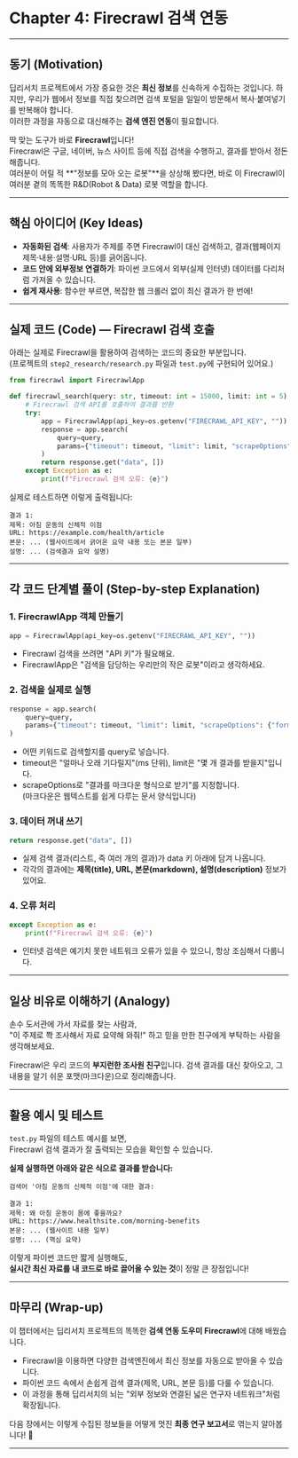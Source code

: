 # Chapter 4: Firecrawl 검색 연동

---

## 동기 (Motivation)

딥리서치 프로젝트에서 가장 중요한 것은 **최신 정보**를 신속하게 수집하는 것입니다. 하지만, 우리가 웹에서 정보를 직접 찾으려면 검색 포털을 일일이 방문해서 복사·붙여넣기를 반복해야 합니다.  
이러한 과정을 자동으로 대신해주는 **검색 엔진 연동**이 필요합니다.

딱 맞는 도구가 바로 **Firecrawl**입니다!  
Firecrawl은 구글, 네이버, 뉴스 사이트 등에 직접 검색을 수행하고, 결과를 받아서 정돈해줍니다.  
여러분이 어릴 적 **"정보를 모아 오는 로봇"**을 상상해 봤다면, 바로 이 Firecrawl이 여러분 곁의 똑똑한 R&D(Robot & Data) 로봇 역할을 합니다.

---

## 핵심 아이디어 (Key Ideas)

- **자동화된 검색**: 사용자가 주제를 주면 Firecrawl이 대신 검색하고, 결과(웹페이지 제목·내용·설명·URL 등)를 긁어옵니다.
- **코드 안에 외부정보 연결하기**: 파이썬 코드에서 외부(실제 인터넷) 데이터를 다리처럼 가져올 수 있습니다.
- **쉽게 재사용**: 함수만 부르면, 복잡한 웹 크롤러 없이 최신 결과가 한 번에!

---

## 실제 코드 (Code) — Firecrawl 검색 호출

아래는 실제로 Firecrawl을 활용하여 검색하는 코드의 중요한 부분입니다.  
(프로젝트의 `step2_research/research.py` 파일과 `test.py`에 구현되어 있어요.)

```python
from firecrawl import FirecrawlApp

def firecrawl_search(query: str, timeout: int = 15000, limit: int = 5):
    # Firecrawl 검색 API를 호출하여 결과를 반환
    try:
        app = FirecrawlApp(api_key=os.getenv("FIRECRAWL_API_KEY", ""))
        response = app.search(
            query=query,
            params={"timeout": timeout, "limit": limit, "scrapeOptions": {"formats": ["markdown"]}}
        )
        return response.get("data", [])
    except Exception as e:
        print(f"Firecrawl 검색 오류: {e}")
```

실제로 테스트하면 이렇게 출력됩니다:

```
결과 1:
제목: 아침 운동의 신체적 이점
URL: https://example.com/health/article
본문: ... (웹사이트에서 긁어온 요약 내용 또는 본문 일부)
설명: ... (검색결과 요약 설명)
```

---

## 각 코드 단계별 풀이 (Step-by-step Explanation)

### 1. FirecrawlApp 객체 만들기

```python
app = FirecrawlApp(api_key=os.getenv("FIRECRAWL_API_KEY", ""))
```

- Firecrawl 검색을 쓰려면 "API 키"가 필요해요.  
- FirecrawlApp은 "검색을 담당하는 우리만의 작은 로봇"이라고 생각하세요.

### 2. 검색을 실제로 실행

```python
response = app.search(
    query=query,
    params={"timeout": timeout, "limit": limit, "scrapeOptions": {"formats": ["markdown"]}}
)
```

- 어떤 키워드로 검색할지를 query로 넣습니다.
- timeout은 "얼마나 오래 기다릴지"(ms 단위), limit은 "몇 개 결과를 받을지"입니다.
- scrapeOptions로 "결과를 마크다운 형식으로 받기"를 지정합니다.  
  (마크다운은 웹텍스트를 쉽게 다루는 문서 양식입니다)

### 3. 데이터 꺼내 쓰기

```python
return response.get("data", [])
```

- 실제 검색 결과(리스트, 즉 여러 개의 결과)가 data 키 아래에 담겨 나옵니다.
- 각각의 결과에는 **제목(title), URL, 본문(markdown), 설명(description)** 정보가 있어요.

### 4. 오류 처리

```python
except Exception as e:
    print(f"Firecrawl 검색 오류: {e}")
```

- 인터넷 검색은 예기치 못한 네트워크 오류가 있을 수 있으니, 항상 조심해서 다룹니다.

---

## 일상 비유로 이해하기 (Analogy)

손수 도서관에 가서 자료를 찾는 사람과,  
"이 주제로 쫙 조사해서 자료 요약해 와줘!" 하고 믿을 만한 친구에게 부탁하는 사람을 생각해보세요.

Firecrawl은 우리 코드의 **부지런한 조사원 친구**입니다.
검색 결과를 대신 찾아오고, 그 내용을 알기 쉬운 포맷(마크다운)으로 정리해줍니다.

---

## 활용 예시 및 테스트

`test.py` 파일의 테스트 예시를 보면,  
Firecrawl 검색 결과가 잘 출력되는 모습을 확인할 수 있습니다.

**실제 실행하면 아래와 같은 식으로 결과를 받습니다:**

```
검색어 '아침 운동의 신체적 이점'에 대한 결과:

결과 1:
제목: 왜 아침 운동이 몸에 좋을까요?
URL: https://www.healthsite.com/morning-benefits
본문: ... (웹사이트 내용 일부)
설명: ... (핵심 요약)
```

이렇게 파이썬 코드만 짧게 실행해도,  
**실시간 최신 자료를 내 코드로 바로 끌어올 수 있는 것**이 정말 큰 장점입니다!

---

## 마무리 (Wrap-up)

이 챕터에서는 딥리서치 프로젝트의 똑똑한 **검색 연동 도우미 Firecrawl**에 대해 배웠습니다.

- Firecrawl을 이용하면 다양한 검색엔진에서 최신 정보를 자동으로 받아올 수 있습니다.
- 파이썬 코드 속에서 손쉽게 검색 결과(제목, URL, 본문 등)를 다룰 수 있습니다.
- 이 과정을 통해 딥리서치의 뇌는 "외부 정보와 연결된 넓은 연구자 네트워크"처럼 확장됩니다.

다음 장에서는 이렇게 수집된 정보들을 어떻게 멋진 **최종 연구 보고서**로 엮는지 알아봅니다! 🚀

---